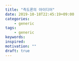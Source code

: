```yaml
---
title: "측도론의 아이디어"
date: 2019-10-18T22:45:19+09:00
categories:
    - generic
tags:
    - generic
keywords:
inspired:
motivation: ""
draft: true
---
```


